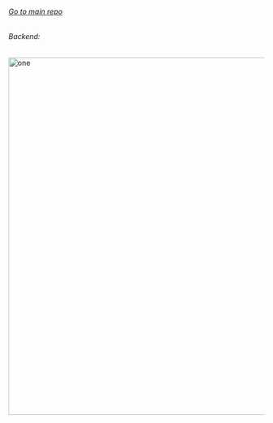 ###### [Go to main repo](https://github.com/osmium8/reviews-monorepo)
###### Backend:
<img width="703" alt="one" src="https://user-images.githubusercontent.com/18210415/178135519-1d742cf7-6298-40d6-8fcc-f5dc7ddbb237.png">
